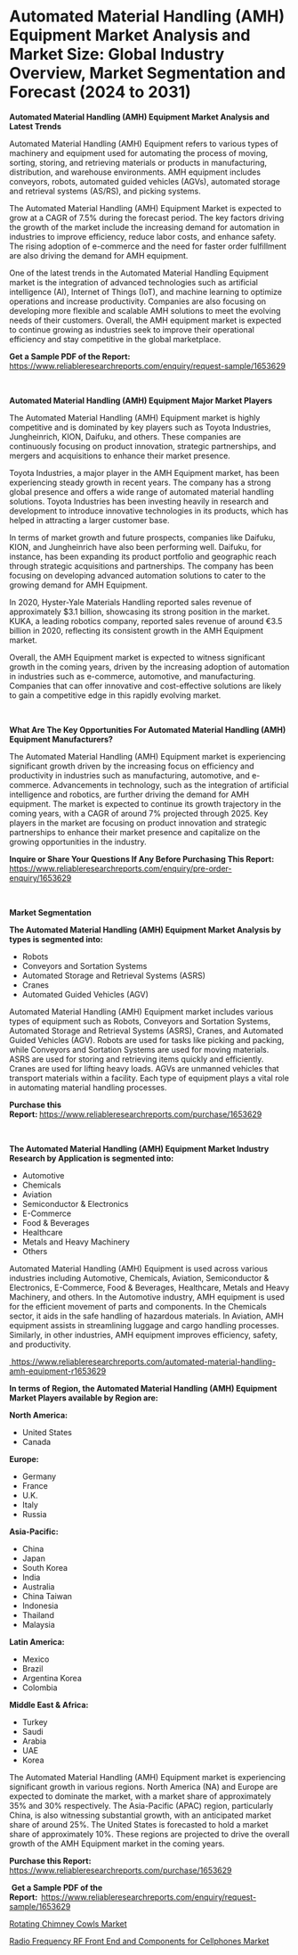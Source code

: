 <p><h1>Automated Material Handling (AMH) Equipment Market Analysis and Market Size: Global Industry Overview, Market Segmentation and Forecast (2024 to 2031)</h1></p><p><strong>Automated Material Handling (AMH) Equipment Market Analysis and Latest Trends</strong></p>
<p><p>Automated Material Handling (AMH) Equipment refers to various types of machinery and equipment used for automating the process of moving, sorting, storing, and retrieving materials or products in manufacturing, distribution, and warehouse environments. AMH equipment includes conveyors, robots, automated guided vehicles (AGVs), automated storage and retrieval systems (AS/RS), and picking systems.</p><p>The Automated Material Handling (AMH) Equipment Market is expected to grow at a CAGR of 7.5% during the forecast period. The key factors driving the growth of the market include the increasing demand for automation in industries to improve efficiency, reduce labor costs, and enhance safety. The rising adoption of e-commerce and the need for faster order fulfillment are also driving the demand for AMH equipment.</p><p>One of the latest trends in the Automated Material Handling Equipment market is the integration of advanced technologies such as artificial intelligence (AI), Internet of Things (IoT), and machine learning to optimize operations and increase productivity. Companies are also focusing on developing more flexible and scalable AMH solutions to meet the evolving needs of their customers. Overall, the AMH equipment market is expected to continue growing as industries seek to improve their operational efficiency and stay competitive in the global marketplace.</p></p>
<p><strong>Get a Sample PDF of the Report:&nbsp;</strong> <a href="https://www.reliableresearchreports.com/enquiry/request-sample/1653629">https://www.reliableresearchreports.com/enquiry/request-sample/1653629</a></p>
<p>&nbsp;</p>
<p><strong>Automated Material Handling (AMH) Equipment Major Market Players</strong></p>
<p><p>The Automated Material Handling (AMH) Equipment market is highly competitive and is dominated by key players such as Toyota Industries, Jungheinrich, KION, Daifuku, and others. These companies are continuously focusing on product innovation, strategic partnerships, and mergers and acquisitions to enhance their market presence.</p><p>Toyota Industries, a major player in the AMH Equipment market, has been experiencing steady growth in recent years. The company has a strong global presence and offers a wide range of automated material handling solutions. Toyota Industries has been investing heavily in research and development to introduce innovative technologies in its products, which has helped in attracting a larger customer base.</p><p>In terms of market growth and future prospects, companies like Daifuku, KION, and Jungheinrich have also been performing well. Daifuku, for instance, has been expanding its product portfolio and geographic reach through strategic acquisitions and partnerships. The company has been focusing on developing advanced automation solutions to cater to the growing demand for AMH Equipment.</p><p>In 2020, Hyster-Yale Materials Handling reported sales revenue of approximately $3.1 billion, showcasing its strong position in the market. KUKA, a leading robotics company, reported sales revenue of around €3.5 billion in 2020, reflecting its consistent growth in the AMH Equipment market.</p><p>Overall, the AMH Equipment market is expected to witness significant growth in the coming years, driven by the increasing adoption of automation in industries such as e-commerce, automotive, and manufacturing. Companies that can offer innovative and cost-effective solutions are likely to gain a competitive edge in this rapidly evolving market.</p></p>
<p>&nbsp;</p>
<p><strong>What Are The Key Opportunities For Automated Material Handling (AMH) Equipment Manufacturers?</strong></p>
<p><p>The Automated Material Handling (AMH) Equipment market is experiencing significant growth driven by the increasing focus on efficiency and productivity in industries such as manufacturing, automotive, and e-commerce. Advancements in technology, such as the integration of artificial intelligence and robotics, are further driving the demand for AMH equipment. The market is expected to continue its growth trajectory in the coming years, with a CAGR of around 7% projected through 2025. Key players in the market are focusing on product innovation and strategic partnerships to enhance their market presence and capitalize on the growing opportunities in the industry.</p></p>
<p><strong>Inquire or Share Your Questions If Any Before Purchasing This Report:</strong> <a href="https://www.reliableresearchreports.com/enquiry/pre-order-enquiry/1653629">https://www.reliableresearchreports.com/enquiry/pre-order-enquiry/1653629</a></p>
<p>&nbsp;</p>
<p><strong>Market Segmentation</strong></p>
<p><strong>The Automated Material Handling (AMH) Equipment Market Analysis by types is segmented into:</strong></p>
<p><ul><li>Robots</li><li>Conveyors and Sortation Systems</li><li>Automated Storage and Retrieval Systems (ASRS)</li><li>Cranes</li><li>Automated Guided Vehicles (AGV)</li></ul></p>
<p><p>Automated Material Handling (AMH) Equipment market includes various types of equipment such as Robots, Conveyors and Sortation Systems, Automated Storage and Retrieval Systems (ASRS), Cranes, and Automated Guided Vehicles (AGV). Robots are used for tasks like picking and packing, while Conveyors and Sortation Systems are used for moving materials. ASRS are used for storing and retrieving items quickly and efficiently. Cranes are used for lifting heavy loads. AGVs are unmanned vehicles that transport materials within a facility. Each type of equipment plays a vital role in automating material handling processes.</p></p>
<p><strong>Purchase this Report:&nbsp;</strong><a href="https://www.reliableresearchreports.com/purchase/1653629">https://www.reliableresearchreports.com/purchase/1653629</a></p>
<p>&nbsp;</p>
<p><strong>The Automated Material Handling (AMH) Equipment Market Industry Research by Application is segmented into:</strong></p>
<p><ul><li>Automotive</li><li>Chemicals</li><li>Aviation</li><li>Semiconductor & Electronics</li><li>E-Commerce</li><li>Food & Beverages</li><li>Healthcare</li><li>Metals and Heavy Machinery</li><li>Others</li></ul></p>
<p><p>Automated Material Handling (AMH) Equipment is used across various industries including Automotive, Chemicals, Aviation, Semiconductor & Electronics, E-Commerce, Food & Beverages, Healthcare, Metals and Heavy Machinery, and others. In the Automotive industry, AMH equipment is used for the efficient movement of parts and components. In the Chemicals sector, it aids in the safe handling of hazardous materials. In Aviation, AMH equipment assists in streamlining luggage and cargo handling processes. Similarly, in other industries, AMH equipment improves efficiency, safety, and productivity.</p></p>
<p><a href="https://www.reliableresearchreports.com/automated-material-handling-amh-equipment-r1653629">&nbsp;https://www.reliableresearchreports.com/automated-material-handling-amh-equipment-r1653629</a></p>
<p><strong>In terms of Region, the Automated Material Handling (AMH) Equipment Market Players available by Region are:</strong></p>
<p>
    <p> <strong> North America: </strong>
        <ul>
            <li>United States</li>
            <li>Canada</li>
        </ul>
        </p> 
    <p> <strong> Europe: </strong>
        <ul>
            <li>Germany</li>
            <li>France</li>
            <li>U.K.</li>
            <li>Italy</li>
            <li>Russia</li>
        </ul>
        </p> 
    <p> <strong> Asia-Pacific: </strong>
        <ul>
            <li>China</li>
            <li>Japan</li>
            <li>South Korea</li>
            <li>India</li>
            <li>Australia</li>
            <li>China Taiwan</li>
            <li>Indonesia</li>
            <li>Thailand</li>
            <li>Malaysia</li>
        </ul>
        </p> 
    <p> <strong> Latin America: </strong>
        <ul>
            <li>Mexico</li>
            <li>Brazil</li>
            <li>Argentina Korea</li>
            <li>Colombia</li>
        </ul>
        </p> 
    <p> <strong> Middle East & Africa: </strong>
        <ul>
            <li>Turkey</li>
            <li>Saudi</li>
            <li>Arabia</li>
            <li>UAE</li>
            <li>Korea</li>
        </ul>
    </p>
    </p>
<p><p>The Automated Material Handling (AMH) Equipment market is experiencing significant growth in various regions. North America (NA) and Europe are expected to dominate the market, with a market share of approximately 35% and 30% respectively. The Asia-Pacific (APAC) region, particularly China, is also witnessing substantial growth, with an anticipated market share of around 25%. The United States is forecasted to hold a market share of approximately 10%. These regions are projected to drive the overall growth of the AMH Equipment market in the coming years.</p></p>
<p><strong>Purchase this Report: </strong><a href="https://www.reliableresearchreports.com/purchase/1653629">https://www.reliableresearchreports.com/purchase/1653629</a></p>
<p>&nbsp;<strong>Get a Sample PDF of the Report:&nbsp;&nbsp;</strong><a href="https://www.reliableresearchreports.com/enquiry/request-sample/1653629">https://www.reliableresearchreports.com/enquiry/request-sample/1653629</a></p>
<p><strong></strong></p>
<p><p><a href="https://github.com/dimitrishawkinswaynenp91rgz/Market-Research-Report-List-2/blob/main/rotating-chimney-cowls-market.md">Rotating Chimney Cowls Market</a></p><p><a href="https://glittery-fuchsia-86a.notion.site/Radio-Frequency-RF-Front-End-and-Components-for-Cellphones-Market-Research-Report-Its-History-and-F-365964a11a154a1e80210fb552dc796c">Radio Frequency RF Front End and Components for Cellphones Market</a></p></p>